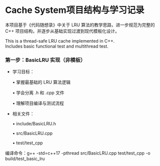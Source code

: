 # Cache System项目结构与学习记录

本项目基于《代码随想录》中关于 LRU 算法的教学思路，进一步规范为完整的 C++ 项目结构，并逐步从基础实现过渡到现代模板化设计。

This is a thread-safe LRU cache implemented in C++.  
Includes basic functional test and multithread test.


### 第一步：BasicLRU 实现（非模板）
- 学习目标：

	•	掌握最基础的 LRU 算法逻辑

	•   学会分离 .h 和 .cpp 文件

	•	理解项目编译与测试流程

- 相关文件：

	•	include/BasicLRU.h

	•	src/BasicLRU.cpp

	•	test/test_cpp

编译命令：g++ -std=c++17 -pthread src/BasicLRU.cpp test/test_cpp -o build/test_basic_lru
